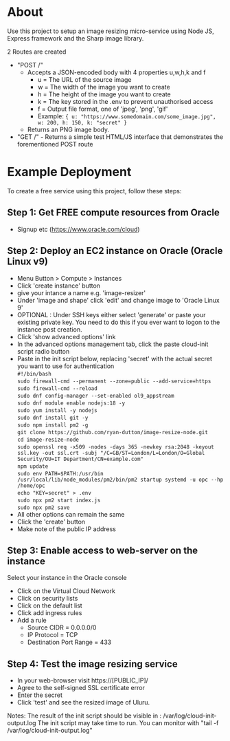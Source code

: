 # About
Use this project to setup an image resizing micro-service using Node JS, Express framework and the Sharp image library. 

2 Routes are created
- "POST /"
	- Accepts a JSON-encoded body with 4 properties u,w,h,k and f  
		- u = The URL of the source image  
  		- w = The width of the image you want to create  
		- h = The height of the image you want to create  
		- k = The key stored in the .env to prevent unauthorised access
		- f = Output file format, one of 'jpeg', 'png', 'gif'
  		- Example:
      			`{ u: "https://www.somedomain.com/some_image.jpg", w: 200, h: 150, k: "secret" }`
	- Returns an PNG image body.
- "GET /" - Returns a simple test HTML/JS interface that demonstrates the forementioned POST route

# Example Deployment

To create a free service using this project, follow these steps:

## Step 1: Get FREE compute resources from Oracle
- Signup etc (https://www.oracle.com/cloud)

## Step 2: Deploy an EC2 instance on Oracle (Oracle Linux v9)
- Menu Button > Compute > Instances
- Click 'create instance' button
- give your intance a name e.g. 'image-resizer'
- Under 'image and shape' click 'edit' and change image to 'Oracle Linux 9'
- OPTIONAL : Under SSH keys either select 'generate' or paste your existing private key. You need to do this if you ever want to logon to the instance post creation.
- Click 'show advanced options' link
- In the advanced options management tab, click the paste cloud-init script radio button
- Paste in the init script below, replacing 'secret' with the actual secret you want to use for authentication  
	`#!/bin/bash`  
	`sudo firewall-cmd --permanent --zone=public --add-service=https`  
	`sudo firewall-cmd --reload`  
	`sudo dnf config-manager --set-enabled ol9_appstream`  
	`sudo dnf module enable nodejs:18 -y`  
	`sudo yum install -y nodejs`  
	`sudo dnf install git -y`  
	`sudo npm install pm2 -g`  
	`git clone https://github.com/ryan-dutton/image-resize-node.git`  
	`cd image-resize-node`  
	`sudo openssl req -x509 -nodes -days 365 -newkey rsa:2048 -keyout ssl.key -out ssl.crt -subj "/C=GB/ST=London/L=London/O=Global Security/OU=IT Department/CN=example.com"`  
	`npm update`  
	`sudo env PATH=$PATH:/usr/bin /usr/local/lib/node_modules/pm2/bin/pm2 startup systemd -u opc --hp /home/opc`  
	`echo "KEY=secret" > .env`  
	`sudo npx pm2 start index.js`  
	`sudo npx pm2 save`
- All other options can remain the same
- Click the 'create' button
- Make note of the public IP address

## Step 3: Enable access to web-server on the instance
Select your instance in the Oracle console
- Click on the Virtual Cloud Network
- Click on security lists
- Click on the default list
- Click add ingress rules
- Add a rule
	- Source CIDR = 0.0.0.0/0
	- IP Protocol = TCP
	- Destination Port Range = 433

## Step 4: Test the image resizing service
- In your web-browser visit https://[PUBLIC_IP]/
- Agree to the self-signed SSL certificate error
- Enter the secret
- Click 'test' and see the resized image of Uluru.

Notes:
The result of the init script should be visible in : /var/log/cloud-init-output.log
The init script may take time to run. You can monitor with "tail -f /var/log/cloud-init-output.log"
